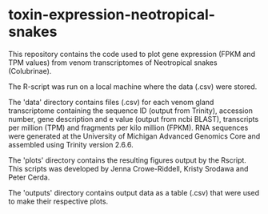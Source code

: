 # toxin-expression-neotropical-snakes

This repository contains the code used to plot gene expression (FPKM and TPM values) from venom transcriptomes of Neotropical snakes (Colubrinae).

The R-script was run on a local machine where the data (.csv) were stored.

The 'data' directory contains files (.csv) for each venom gland transcriptome containing the sequence ID (output from Trinity), accession number, gene description and e value (output from ncbi BLAST), transcripts per million (TPM) and fragments per kilo million (FPKM). RNA sequences were generated at the University of Michigan Advanced Genomics Core and assembled using Trinity version 2.6.6.

The 'plots' directory contains the resulting figures output by the Rscript. This scripts was developed by Jenna Crowe-Riddell, Kristy Srodawa and Peter Cerda.

The 'outputs' directory contains output data as a table (.csv) that were used to make their respective plots.
